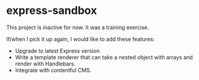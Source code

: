 # express-sandbox

This project is inactive for now. It was a training exercise.

If/when I pick it up again, I would like to add these features:

* Upgrade to latest Express version
* Write a template renderer that can take a nested object with arrays and render with Handlebars.
* Integrate with contentful CMS.
